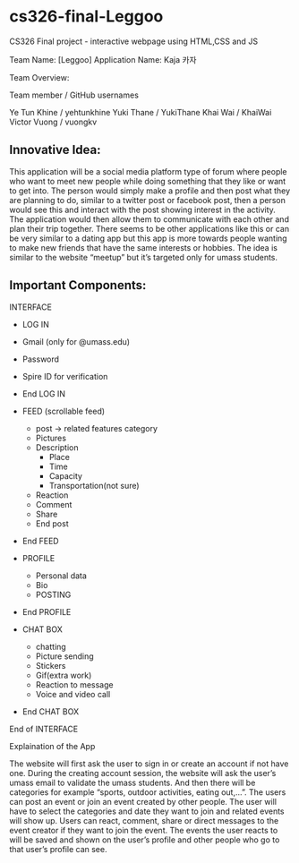 # cs326-final-Leggoo
CS326 Final project - interactive webpage using HTML,CSS and JS

Team Name: [Leggoo]
Application Name: Kaja 카자

Team Overview:

Team member	/	GitHub usernames 

Ye Tun Khine	/	yehtunkhine
Yuki Thane	/	YukiThane
Khai Wai	/	KhaiWai
Victor Vuong	/	vuongkv


		
## Innovative Idea:  
This application will be a social media platform type of forum where people who want to meet new people while doing something that they like or want to get into. The person would simply make a profile and then post what they are planning to do, similar to a twitter post or facebook post, then a person would see this and interact with the post showing interest in the activity. The application would then allow them to communicate with each other and plan their trip together. There seems to be other applications like this or can be very similar to a dating app but this app is more towards people wanting to make new friends that have the same interests or hobbies.
The idea is similar to the website “meetup” but it’s targeted only for umass students.


## Important Components:

INTERFACE
- LOG IN
 - Gmail (only for @umass.edu)
  - Password 
  - Spire ID for verification
- End LOG IN

- FEED (scrollable feed)
  - post  -> related features category
   - Pictures
   - Description
     - Place
     - Time 
     - Capacity
     - Transportation(not sure)
   - Reaction
   - Comment
   - Share
  - End post
- End FEED

- PROFILE
  - Personal data
  - Bio
  - POSTING
- End PROFILE

- CHAT BOX
  - chatting 
  - Picture sending
  - Stickers
  - Gif(extra work)
  - Reaction to message
  - Voice and video call
- End CHAT BOX


End of INTERFACE
	

Explaination of the App

The website will first ask the user to sign in or create an account if not have one. During the creating account session, the website will ask the user’s umass email to validate the umass students. And then there will be categories for example “sports, outdoor activities, eating out,...”. The users can post an event or join an event created by other people. The user will have to select the categories and date they want to join and related events will show up. Users can react, comment, share or direct messages to the event creator if they want to join the event. The events the user reacts to will be saved and shown on the user’s profile and other people who go to that user’s profile can see. 



